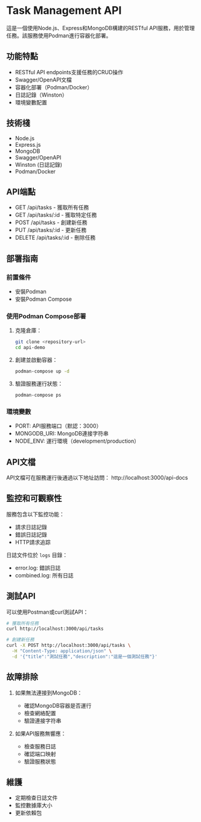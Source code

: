 # Task Management API

這是一個使用Node.js、Express和MongoDB構建的RESTful API服務，用於管理任務。該服務使用Podman進行容器化部署。

## 功能特點

- RESTful API endpoints支援任務的CRUD操作
- Swagger/OpenAPI文檔
- 容器化部署（Podman/Docker）
- 日誌記錄（Winston）
- 環境變數配置

## 技術棧

- Node.js
- Express.js
- MongoDB
- Swagger/OpenAPI
- Winston (日誌記錄)
- Podman/Docker

## API端點

- GET /api/tasks - 獲取所有任務
- GET /api/tasks/:id - 獲取特定任務
- POST /api/tasks - 創建新任務
- PUT /api/tasks/:id - 更新任務
- DELETE /api/tasks/:id - 刪除任務

## 部署指南

### 前置條件

- 安裝Podman
- 安裝Podman Compose

### 使用Podman Compose部署

1. 克隆倉庫：
   ```bash
   git clone <repository-url>
   cd api-demo
   ```

2. 創建並啟動容器：
   ```bash
   podman-compose up -d
   ```

3. 驗證服務運行狀態：
   ```bash
   podman-compose ps
   ```

### 環境變數

- PORT: API服務端口（默認：3000）
- MONGODB_URI: MongoDB連接字符串
- NODE_ENV: 運行環境（development/production）

## API文檔

API文檔可在服務運行後通過以下地址訪問：
http://localhost:3000/api-docs

## 監控和可觀察性

服務包含以下監控功能：

- 請求日誌記錄
- 錯誤日誌記錄
- HTTP請求追踪

日誌文件位於 `logs` 目錄：
- error.log: 錯誤日誌
- combined.log: 所有日誌

## 測試API

可以使用Postman或curl測試API：

```bash
# 獲取所有任務
curl http://localhost:3000/api/tasks

# 創建新任務
curl -X POST http://localhost:3000/api/tasks \
  -H "Content-Type: application/json" \
  -d '{"title":"測試任務","description":"這是一個測試任務"}'
```

## 故障排除

1. 如果無法連接到MongoDB：
   - 確認MongoDB容器是否運行
   - 檢查網絡配置
   - 驗證連接字符串

2. 如果API服務無響應：
   - 檢查服務日誌
   - 確認端口映射
   - 驗證服務狀態

## 維護

- 定期檢查日誌文件
- 監控數據庫大小
- 更新依賴包 
